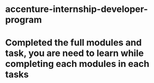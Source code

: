 # accenture-internship-developer-program
# Completed the full modules and task, you are need to learn while completing each modules in each tasks

